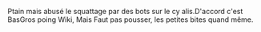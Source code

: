 Ptain mais abusé le squattage par des bots sur le cy alis.D'accord c'est
BasGros poing Wiki, Mais Faut pas pousser, les petites bites quand même.
